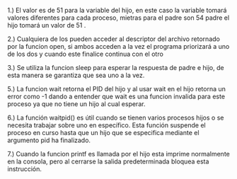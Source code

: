 
1.) El valor es de 51 para la variable del hijo, en este caso la variable tomará valores diferentes para cada proceso, mietras para el padre son 54 padre el hijo tomará un valor de 51 .

2.) Cualquiera de los pueden acceder al descriptor del archivo retornado por la funcion open, si ambos acceden a la vez el programa priorizará a uno de los dos y cuando este finalice continua con el otro

3.) Se utiliza la funcion sleep para esperar la respuesta de padre e hijo, de esta manera se garantiza que sea uno a la vez.

5.) La funcion wait retorna el PID del hijo y al usar wait en el hijo retorna un error como -1 dando a entender que wait es una funcion invalida para este proceso ya que no tiene un hijo al cual esperar.

6.) La función waitpid() es útil cuando se tienen varios procesos hijos o se necesita trabajar sobre uno en específico. Esta función suspende el proceso en curso hasta que un hijo que se especifica mediante el argumento pid ha finalizado.

7.) Cuando la funcion printf es llamada por el hijo esta imprime normalmente en la consola, pero al cerrarse la salida predeterminada bloquea esta instrucción.
